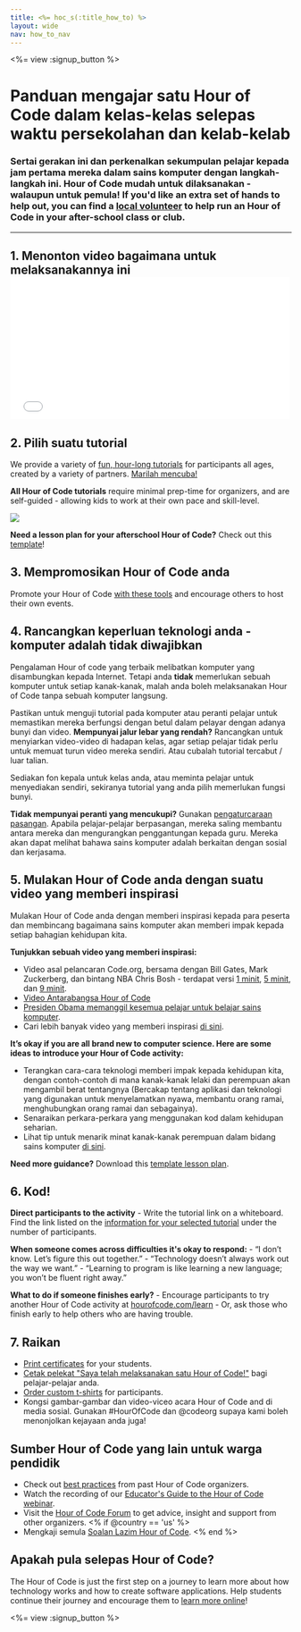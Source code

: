 ```yaml
---
title: <%= hoc_s(:title_how_to) %>
layout: wide
nav: how_to_nav
---
```

<%= view :signup_button %>

# Panduan mengajar satu Hour of Code dalam kelas-kelas selepas waktu persekolahan dan kelab-kelab

### Sertai gerakan ini dan perkenalkan sekumpulan pelajar kepada jam pertama mereka dalam sains komputer dengan langkah-langkah ini. Hour of Code mudah untuk dilaksanakan - walaupun untuk pemula! If you'd like an extra set of hands to help out, you can find a [local volunteer](<%= codeorg_url('/volunteer/local') %>) to help run an Hour of Code in your after-school class or club.

---

## 1. Menonton video bagaimana untuk melaksanakannya ini <iframe width="500" height="255" src="//www.youtube.com/embed/SrnvvWDm73k" frameborder="0" allowfullscreen mark="crwd-mark"></iframe> 

## 2. Pilih suatu tutorial

We provide a variety of [fun, hour-long tutorials](<%= resolve_url('/learn') %>) for participants all ages, created by a variety of partners. [Marilah mencuba!](<%= resolve_url('/learn') %>)

**All Hour of Code tutorials** require minimal prep-time for organizers, and are self-guided - allowing kids to work at their own pace and skill-level.

[![](/images/fit-700/tutorials.png)](<%= resolve_url('/learn') %>)

**Need a lesson plan for your afterschool Hour of Code?** Check out this [template](/files/AfterschoolEducatorLessonPlanOutline.docx)!

## 3. Mempromosikan Hour of Code anda

Promote your Hour of Code [with these tools](<%= resolve_url('/promote') %>) and encourage others to host their own events.

## 4. Rancangkan keperluan teknologi anda - komputer adalah tidak diwajibkan

Pengalaman Hour of code yang terbaik melibatkan komputer yang disambungkan kepada Internet. Tetapi anda **tidak** memerlukan sebuah komputer untuk setiap kanak-kanak, malah anda boleh melaksanakan Hour of Code tanpa sebuah komputer langsung.

Pastikan untuk menguji tutorial pada komputer atau peranti pelajar untuk memastikan mereka berfungsi dengan betul dalam pelayar dengan adanya bunyi dan video. **Mempunyai jalur lebar yang rendah?** Rancangkan untuk menyiarkan video-video di hadapan kelas, agar setiap pelajar tidak perlu untuk memuat turun video mereka sendiri. Atau cubalah tutorial tercabut / luar talian.

Sediakan fon kepala untuk kelas anda, atau meminta pelajar untuk menyediakan sendiri, sekiranya tutorial yang anda pilih memerlukan fungsi bunyi.

**Tidak mempunyai peranti yang mencukupi?** Gunakan [pengaturcaraan pasangan](https://www.youtube.com/watch?v=vgkahOzFH2Q). Apabila pelajar-pelajar berpasangan, mereka saling membantu antara mereka dan mengurangkan penggantungan kepada guru. Mereka akan dapat melihat bahawa sains komputer adalah berkaitan dengan sosial dan kerjasama.

## 5. Mulakan Hour of Code anda dengan suatu video yang memberi inspirasi

Mulakan Hour of Code anda dengan memberi inspirasi kepada para peserta dan membincang bagaimana sains komputer akan memberi impak kepada setiap bahagian kehidupan kita.

**Tunjukkan sebuah video yang memberi inspirasi:**

- Video asal pelancaran Code.org, bersama dengan Bill Gates, Mark Zuckerberg, dan bintang NBA Chris Bosh - terdapat versi [ 1 minit](https://www.youtube.com/watch?v=qYZF6oIZtfc), [5 minit](https://www.youtube.com/watch?v=nKIu9yen5nc), dan [9 minit](https://www.youtube.com/watch?v=dU1xS07N-FA).
- [Video Antarabangsa Hour of Code](https://www.youtube.com/watch?v=KsOIlDT145A)
- [Presiden Obama memanggil kesemua pelajar untuk belajar sains komputer](https://www.youtube.com/watch?v=6XvmhE1J9PY).
- Cari lebih banyak video yang memberi inspirasi [di sini](https://www.youtube.com/playlist?list=PLzdnOPI1iJNfpD8i4Sx7U0y2MccnrNZuP).

**It’s okay if you are all brand new to computer science. Here are some ideas to introduce your Hour of Code activity:**

- Terangkan cara-cara teknologi memberi impak kepada kehidupan kita, dengan contoh-contoh di mana kanak-kanak lelaki dan perempuan akan mengambil berat tentangnya (Bercakap tentang aplikasi dan teknologi yang digunakan untuk menyelamatkan nyawa, membantu orang ramai, menghubungkan orang ramai dan sebagainya).
- Senaraikan perkara-perkara yang menggunakan kod dalam kehidupan seharian.
- Lihat tip untuk menarik minat kanak-kanak perempuan dalam bidang sains komputer [di sini](<%= resolve_url('https://code.org/girls') %>).

**Need more guidance?** Download this [template lesson plan](/files/AfterschoolEducatorLessonPlanOutline.docx).

## 6. Kod!

**Direct participants to the activity** - Write the tutorial link on a whiteboard. Find the link listed on the [information for your selected tutorial](<%= resolve_url('/learn') %>) under the number of participants.

**When someone comes across difficulties it's okay to respond:** - “I don’t know. Let’s figure this out together.” - “Technology doesn’t always work out the way we want.” - “Learning to program is like learning a new language; you won’t be fluent right away.”

**What to do if someone finishes early?** - Encourage participants to try another Hour of Code activity at [hourofcode.com/learn](<%= resolve_url('/learn') %>) - Or, ask those who finish early to help others who are having trouble.

## 7. Raikan

- [Print certificates](<%= codeorg_url('/certificates') %>) for your students.
- [Cetak pelekat "Saya telah melaksanakan satu Hour of Code!"](<%= resolve_url('/promote/resources#stickers') %>) bagi pelajar-pelajar anda.
- [Order custom t-shirts](http://blog.code.org/post/132608499493/hour-of-code-shirts-and-more) for participants.
- Kongsi gambar-gambar dan video-viceo acara Hour of Code and di media sosial. Gunakan #HourOfCode dan @codeorg supaya kami boleh menonjolkan kejayaan anda juga!

## Sumber Hour of Code yang lain untuk warga pendidik

- Check out [best practices](http://www.slideshare.net/TeachCode/hour-of-code-best-practices-for-successful-educators-51273466) from past Hour of Code organizers.
- Watch the recording of our [Educator's Guide to the Hour of Code webinar](https://youtu.be/EJeMeSW2-Mw).
- Visit the [Hour of Code Forum](http://forum.code.org/c/plc/hour-of-code) to get advice, insight and support from other organizers. <% if @country == 'us' %>
- Mengkaji semula [Soalan Lazim Hour of Code](https://support.code.org/hc/en-us/categories/200147083-Hour-of-Code). <% end %>

## Apakah pula selepas Hour of Code?

The Hour of Code is just the first step on a journey to learn more about how technology works and how to create software applications. Help students continue their journey and encourage them to [learn more online](<%= codeorg_url('/learn/beyond') %>)!

<%= view :signup_button %>